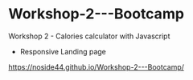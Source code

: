 # Workshop-2---Bootcamp
Workshop 2 - Calories calculator with Javascript
* Responsive Landing page

https://noside44.github.io/Workshop-2---Bootcamp/
